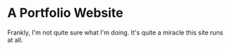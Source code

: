 # A Portfolio Website
Frankly, I'm not quite sure what I'm doing. It's quite a miracle this site runs at all.
